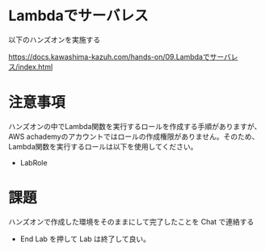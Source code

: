 # Lambdaでサーバレス
以下のハンズオンを実施する

https://docs.kawashima-kazuh.com/hands-on/09.Lambdaでサーバレス/index.html

# 注意事項
ハンズオンの中でLambda関数を実行するロールを作成する手順がありますが、AWS achademyのアカウントではロールの作成権限がありません。そのため、Lambda関数を実行するロールは以下を使用してください。
* LabRole

# 課題
ハンズオンで作成した環境をそのままにして完了したことを Chat で連絡する
* End Lab を押して Lab は終了して良い。
